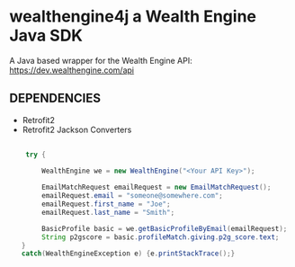 # wealthengine4j a Wealth Engine Java SDK

A Java based wrapper for the Wealth Engine API: https://dev.wealthengine.com/api

## DEPENDENCIES

 + Retrofit2
 + Retrofit2 Jackson Converters
  

```java
 
    try {
 
        WealthEngine we = new WealthEngine("<Your API Key>");

        EmailMatchRequest emailRequest = new EmailMatchRequest();
        emailRequest.email = "someone@somewhere.com";
        emailRequest.first_name = "Joe";
        emailRequest.last_name = "Smith";

        BasicProfile basic = we.getBasicProfileByEmail(emailRequest);
        String p2gscore = basic.profileMatch.giving.p2g_score.text;
   }
   catch(WealthEngineException e) {e.printStackTrace();}

```
